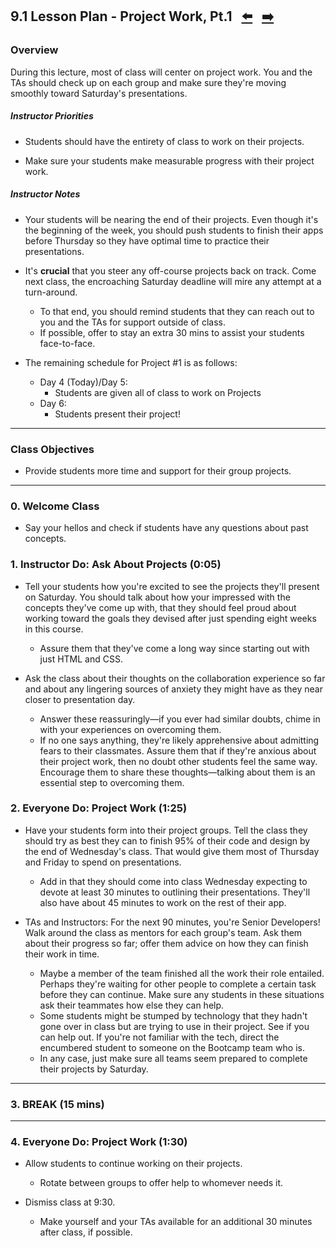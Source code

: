 ## 9.1 Lesson Plan - Project Work, Pt.1 <!--links--> &nbsp; [⬅️](../../08-Week/03-Day/03-Day-LessonPlan.md) &nbsp; [➡️](../02-Day/02-Day-LessonPlan.md)

### Overview

During this lecture, most of class will center on project work. You and the TAs should check up on each group and make sure they're moving smoothly toward Saturday's presentations. 

##### Instructor Priorities

* Students should have the entirety of class to work on their projects.

* Make sure your students make measurable progress with their project work.

##### Instructor Notes

* Your students will be nearing the end of their projects. Even though it's the beginning of the week, you should push students to finish their apps before Thursday so they have optimal time to practice their presentations.

* It's **crucial** that you steer any off-course projects back on track. Come next class, the encroaching Saturday deadline will mire any attempt at a turn-around.

  * To that end, you should remind students that they can reach out to you and the TAs for support outside of class.
  * If possible, offer to stay an extra 30 mins to assist your students face-to-face.

* The remaining schedule for Project #1 is as follows:
  * Day 4 (Today)/Day 5:
    * Students are given all of class to work on Projects
  * Day 6:
    * Students present their project!

- - -

### Class Objectives

* Provide students more time and support for their group projects.

- - -

### 0. Welcome Class

* Say your hellos and check if students have any questions about past concepts.

### 1. Instructor Do: Ask About Projects (0:05)

* Tell your students how you're excited to see the projects they'll present on Saturday. You should talk about how your impressed with the concepts they've come up with, that they should feel proud about working toward the goals they devised after just spending eight weeks in this course.

  * Assure them that they've come a long way since starting out with just HTML and CSS.

* Ask the class about their thoughts on the collaboration experience so far and about any lingering sources of anxiety they might have as they near closer to presentation day. 	
  * Answer these reassuringly—if you ever had similar doubts, chime in with your experiences on overcoming them.  
  * If no one says anything, they're likely apprehensive about admitting fears to their classmates. Assure them that if they're anxious about their project work, then no doubt other students feel the same way. Encourage them to share these thoughts—talking about them is an essential step to overcoming them.

### 2. Everyone Do: Project Work (1:25)

* Have your students form into their project groups. Tell the class they should try as best they can to finish 95% of their code and design by the end of Wednesday's class. That would give them most of Thursday and Friday to spend on presentations.

  * Add in that they should come into class Wednesday expecting to devote at least 30 minutes to outlining their presentations. They'll also have about 45 minutes to work on the rest of their app.

* TAs and Instructors: For the next 90 minutes, you're Senior Developers! Walk around the class as mentors for each group's team. Ask them about their progress so far; offer them advice on how they can finish their work in time.
  * Maybe a member of the team finished all the work their role entailed. Perhaps they're waiting for other people to complete a certain task before they can continue. Make sure any students in these situations ask their teammates how else they can help.
  * Some students might be stumped by technology that they hadn't gone over in class but are trying to use in their project. See if you can help out. If you're not familiar with the tech, direct the encumbered student to someone on the Bootcamp team who is.
  * In any case, just make sure all teams seem prepared to complete their projects by Saturday.

- - -

### 3. BREAK (15 mins)

- - -

### 4. Everyone Do: Project Work (1:30)

* Allow students to continue working on their projects.

  * Rotate between groups to offer help to whomever needs it.

* Dismiss class at 9:30.

  * Make yourself and your TAs available for an additional 30 minutes after class, if possible.
